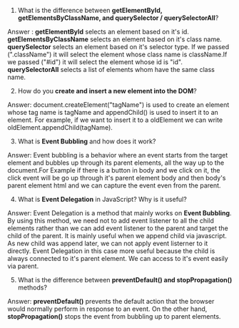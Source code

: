 1. What is the difference between **getElementById, getElementsByClassName, and querySelector / querySelectorAll**?

Answer : **getElementById** selects an element based on it's id.
**getElementsByClassName** selects an element based on it's class name.
**querySelector** selects an element based on it's selector type. If we  passed (".className") it will select the element whose class name is className.If we  passed ("#id") it will select the element whose id is "id".
**querySelectorAll** selects a list of elements whom have the same class name.

2. How do you **create and insert a new element into the DOM**?

Answer: document.createElement("tagName") is used to create an element whose tag name is tagName and appendChild() is used to insert it to an element. For example, if we want to insert it to a oldElement we can write oldElement.appendChild(tagName).

3. What is **Event Bubbling** and how does it work?

Answer: Event bubbling is a behavior where an event starts from the target element and bubbles up through its parent elements, all the way up to the document.For Example if there is a button in body and we click on it, the click event will be go up through it's parent element body and then body's parent element html and we can capture the event even from the parent.

4. What is **Event Delegation** in JavaScript? Why is it useful?

Answer: Event Delegation is a method that mainly works on **Event Bubbling**. By using this method, we need not to add event listener to all the child elements rather than we can add event listener to the parent and target the child of the parent. It is mainly useful when we append child via javascript. As new child was append later, we can not apply event listerner to it directly. Event Delegation in this case more useful because the child is always connected to it's parent element. We can access to it's event easily via parent.

5. What is the difference between **preventDefault() and stopPropagation()** methods?

Answer: **preventDefault()** prevents the default action that the browser would normally perform in response to an event. On the other hand,
**stopPropagation()** stops the event from bubbling up to parent elements.

